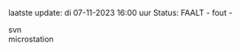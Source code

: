 laatste update: 
di 07-11-2023 16:00   uur 
Status: FAALT - fout - 
<div class="service R">svn</div><div class="service Y">microstation</div>